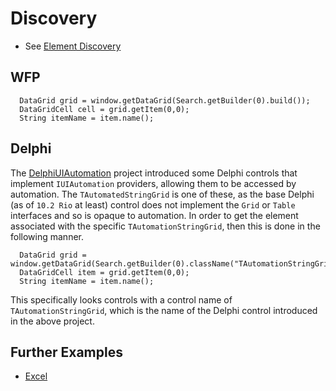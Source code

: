 # Discovery 
* See [Element Discovery](element-discovery.md)

## WFP
```
  DataGrid grid = window.getDataGrid(Search.getBuilder(0).build());
  DataGridCell cell = grid.getItem(0,0);
  String itemName = item.name();
```

## Delphi

The [DelphiUIAutomation](https://github.com/markhumphreysjhc/DelphiUIAutomation) project 
introduced some Delphi controls that implement `IUIAutomation` providers, allowing 
them to be accessed by automation. The `TAutomatedStringGrid` is one of these, as the 
base Delphi (as of `10.2 Rio` at least) control does not implement the `Grid` or 
`Table` interfaces and so is opaque to automation. In order to get the element associated 
with the specific `TAutomationStringGrid`, then this is done in the following manner.

```
  DataGrid grid = window.getDataGrid(Search.getBuilder(0).className("TAutomationStringGrid").build());
  DataGridCell item = grid.getItem(0,0);
  String itemName = item.name();
```

This specifically looks controls with a control name of `TAutomationStringGrid`, 
which is the name of the Delphi control introduced in the above project.

## Further Examples
* [Excel](excel.d)
